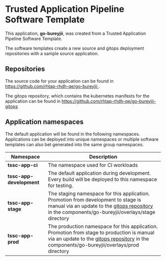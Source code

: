 # Trusted Application Pipeline Software Template

This application, **go-bureyjii**, was created from a Trusted Application Pipeline Software Template.

The software templates create a new source and gitops deployment repositories with a sample source application. 

## Repositories

The source code for your application can be found in [https://github.com/rhtap-rhdh-qe/go-bureyjii ](https://github.com/rhtap-rhdh-qe/go-bureyjii ).
 
The gitops repository, which contains the kubernetes manifests for the application can be found in 
[https://github.com/rhtap-rhdh-qe/go-bureyjii-gitops ](https://github.com/rhtap-rhdh-qe/go-bureyjii-gitops ) 

## Application namespaces 

The default application will be found in the following namespaces. Applications can be deployed into unique namespaces or multiple software templates can also bet generated into the same group namespaces.  

|  Namespace   |  Description   |  
| -------- | -------- |
| **tssc-app-ci** | The namespace used for CI workloads |
| **tssc-app-development** | The default application during development. Every build will be deployed to this namespace for testing. |
| **tssc-app-stage** | The staging namespace for this application. Promotion from development to stage is manual via an update to the [gitops repository](https://github.com/rhtap-rhdh-qe/go-bureyjii-gitops ) in the components/go-bureyjii/overlays/stage directory |
| **tssc-app-prod** | The production namespace for this application. Promotion from stage to production is manual via an update to the [gitops repository](https://github.com/rhtap-rhdh-qe/go-bureyjii-gitops ) in the components/go-bureyjii/overlays/prod directory |
